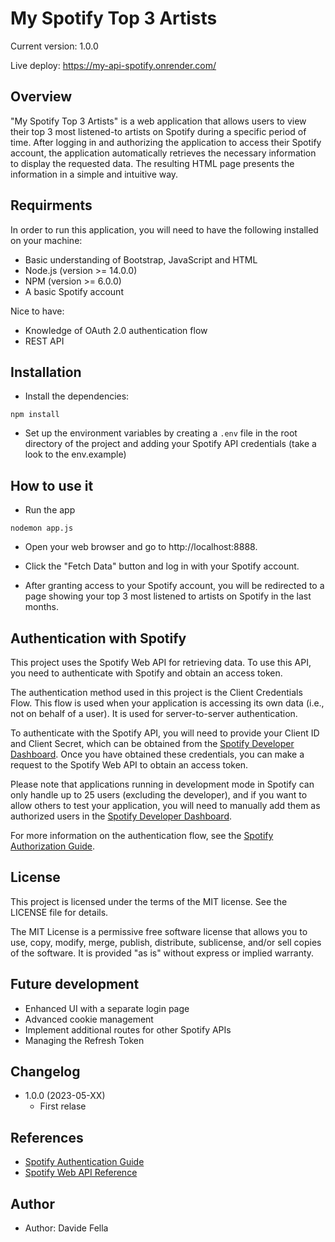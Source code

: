 # My Spotify Top 3 Artists

Current version: 1.0.0

Live deploy: https://my-api-spotify.onrender.com/

## Overview

"My Spotify Top 3 Artists" is a web application that allows users to view their top 3 most listened-to artists on Spotify during a specific period of time. After logging in and authorizing the application to access their Spotify account, the application automatically retrieves the necessary information to display the requested data. The resulting HTML page presents the information in a simple and intuitive way. 

## Requirments

In order to run this application, you will need to have the following installed on your machine:

- Basic understanding of Bootstrap, JavaScript and HTML
- Node.js (version >= 14.0.0)
- NPM (version >= 6.0.0)
- A basic Spotify account

Nice to have: 

- Knowledge of OAuth 2.0 authentication flow
- REST API 

## Installation

- Install the dependencies: 

```
npm install
```

- Set up the environment variables by creating a `.env` file in the root directory of the project and adding your Spotify API credentials (take a look to the env.example)


## How to use it

- Run the app

```
nodemon app.js
```

- Open your web browser and go to http://localhost:8888.

- Click the "Fetch Data" button and log in with your Spotify account.

- After granting access to your Spotify account, you will be redirected to a page showing your top 3 most listened to artists on Spotify in the last months. 

## Authentication with Spotify

This project uses the Spotify Web API for retrieving data. To use this API, you need to authenticate with Spotify and obtain an access token.

The authentication method used in this project is the Client Credentials Flow. This flow is used when your application is accessing its own data (i.e., not on behalf of a user). It is used for server-to-server authentication.

To authenticate with the Spotify API, you will need to provide your Client ID and Client Secret, which can be obtained from the [Spotify Developer Dashboard](https://developer.spotify.com/dashboard/). Once you have obtained these credentials, you can make a request to the Spotify Web API to obtain an access token.

Please note that applications running in development mode in Spotify can only handle up to 25 users (excluding the developer), and if you want to allow others to test your application, you will need to manually add them as authorized users in the [Spotify Developer Dashboard](https://developer.spotify.com/dashboard/).

For more information on the authentication flow, see the [Spotify Authorization Guide](https://developer.spotify.com/documentation/general/guides/authorization-guide/).

## License

This project is licensed under the terms of the MIT license. See the LICENSE file for details.

The MIT License is a permissive free software license that allows you to use, copy, modify, merge, publish, distribute, sublicense, and/or sell copies of the software. It is provided "as is" without express or implied warranty.

## Future development
- Enhanced UI with a separate login page
- Advanced cookie management
- Implement additional routes for other Spotify APIs
- Managing the Refresh Token

## Changelog

- 1.0.0 (2023-05-XX)
    - First relase

## References
- [Spotify Authentication Guide](https://developer.spotify.com/documentation/general/guides/authentication/)
- [Spotify Web API Reference](https://developer.spotify.com/documentation/web-api/reference/)

## Author
- Author: Davide Fella 
